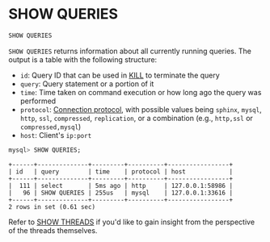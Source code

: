 # SHOW QUERIES

<!-- example SHOW QUERIES -->
```sql
SHOW QUERIES
```

`SHOW QUERIES` returns information about all currently running queries. The output is a table with the following structure:

- `id`: Query ID that can be used in [KILL](../Node_info_and_management/KILL.md) to terminate the query
- `query`: Query statement or a portion of it
- `time`: Time taken on command execution or how long ago the query was performed
- `protocol`: [Connection protocol](../Server_settings/Searchd.md#listen), with possible values being `sphinx`, `mysql`, `http`, `ssl`, `compressed`, `replication`, or a combination (e.g., `http,ssl` or `compressed,mysql`)
- `host`: Client's `ip:port`


<!-- request SQL -->
```sql
mysql> SHOW QUERIES;
```

<!-- response SQL -->
```
+------+--------------+---------+----------+-----------------+
| id   | query        | time    | protocol | host            |
+------+--------------+---------+----------+-----------------+
|  111 | select       | 5ms ago | http     | 127.0.0.1:58986 |
|   96 | SHOW QUERIES | 255us   | mysql    | 127.0.0.1:33616 |
+------+--------------+---------+----------+-----------------+
2 rows in set (0.61 sec)
```

<!-- end -->

Refer to [SHOW THREADS](../Node_info_and_management/SHOW_THREADS.md) if you'd like to gain insight from the perspective of the threads themselves.

<!-- proofread -->
